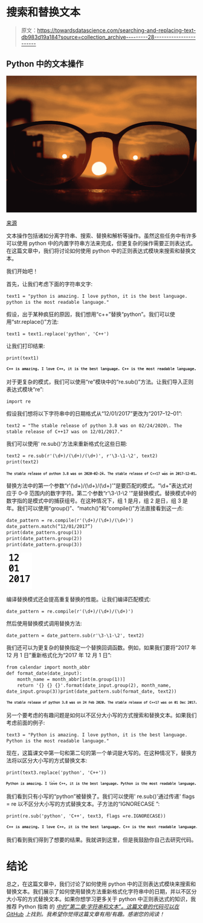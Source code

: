 # 搜索和替换文本

> 原文：<https://towardsdatascience.com/searching-and-replacing-text-db983d19a184?source=collection_archive---------28----------------------->

## Python 中的文本操作

![](img/1d48ba43db56167078d441e90c08eef5.png)

[来源](https://www.pexels.com/photo/close-up-photography-of-eyeglasses-at-golden-hour-690887/)

文本操作包括诸如分离字符串、搜索、替换和解析等操作。虽然这些任务中有许多可以使用 python 中的内置字符串方法来完成，但更复杂的操作需要正则表达式。在这篇文章中，我们将讨论如何使用 python 中的正则表达式模块来搜索和替换文本。

我们开始吧！

首先，让我们考虑下面的字符串文字:

```
text1 = "python is amazing. I love python, it is the best language. python is the most readable language."
```

假设，出于某种疯狂的原因，我们想用“c++”替换“python”。我们可以使用“str.replace()”方法:

```
text1 = text1.replace('python', 'C++')
```

让我们打印结果:

```
print(text1)
```

![](img/531bbd16a1b2a22e8cf0b737c9b3319d.png)

对于更复杂的模式，我们可以使用“re”模块中的“re.sub()”方法。让我们导入正则表达式模块“re”:

```
import re
```

假设我们想将以下字符串中的日期格式从“12/01/2017”更改为“2017–12–01”:

```
text2 = "The stable release of python 3.8 was on 02/24/2020\. The stable release of C++17 was on 12/01/2017."
```

我们可以使用' re.sub()'方法来重新格式化这些日期:

```
text2 = re.sub(r'(\d+)/(\d+)/(\d+)', r'\3-\1-\2', text2)
print(text2)
```

![](img/0ecff305f534b8a953e8fc71ffb05d25.png)

替换方法中的第一个参数“r'(\d+)/(\d+)/(\d+)'”是要匹配的模式。“\d+”表达式对应于 0–9 范围内的数字字符。第二个参数“r'\3-\1-\2 '”是替换模式。替换模式中的数字指的是模式中的捕获组号。在这种情况下，组 1 是月，组 2 是日，组 3 是年。我们可以使用“group()”、“match()”和“compile()”方法直接看到这一点:

```
date_pattern = re.compile(r'(\d+)/(\d+)/(\d+)')
date_pattern.match(“12/01/2017”)
print(date_pattern.group(1))
print(date_pattern.group(2))
print(date_pattern.group(3))
```

![](img/57518e8e0cd9327e9dd94d47370ef258.png)

编译替换模式还会提高重复替换的性能。让我们编译匹配模式:

```
date_pattern = re.compile(r'(\d+)/(\d+)/(\d+)')
```

然后使用替换模式调用替换方法:

```
date_pattern = date_pattern.sub(r'\3-\1-\2', text2)
```

我们还可以为更复杂的替换指定一个替换回调函数。例如，如果我们要将“2017 年 12 月 1 日”重新格式化为“2017 年 12 月 1 日”:

```
from calendar import month_abbr
def format_date(date_input):
    month_name = month_abbr[int(m.group(1))]
    return '{} {} {}'.format(date_input.group(2), month_name, date_input.group(3))print(date_pattern.sub(format_date, text2))
```

![](img/d95f259e41a57e16dfca56ff1329f2ad.png)

另一个要考虑的有趣问题是如何以不区分大小写的方式搜索和替换文本。如果我们考虑前面的例子:

```
text3 = "Python is amazing. I love python, it is the best language. Python is the most readable language."
```

现在，这篇课文中第一句和第二句的第一个单词是大写的。在这种情况下，替换方法将以区分大小写的方式替换文本:

```
print(text3.replace('python', 'C++'))
```

![](img/f19339a1a3d143f1e38e8ddc5429efe6.png)

我们看到只有小写的“python”被替换了。我们可以使用' re.sub()'通过传递' flags = re 以不区分大小写的方式替换文本。子方法的“IGNORECASE ”:

```
print(re.sub('python', 'C++', text3, flags =re.IGNORECASE))
```

![](img/53f17e4c5070e327648e4416d18481f3.png)

我们看到我们得到了想要的结果。我就讲到这里，但是我鼓励你自己去研究代码。

# 结论

总之，在这篇文章中，我们讨论了如何使用 python 中的正则表达式模块来搜索和替换文本。我们展示了如何使用替换方法重新格式化字符串中的日期，并以不区分大小写的方式替换文本。如果你想学习更多关于 python 中正则表达式的知识，我推荐 Python 指南 的 [*中的“第二章:字符串和文本”。这篇文章的代码可以在*](https://d.cxcore.net/Python/Python_Cookbook_3rd_Edition.pdf) *[GitHub](https://github.com/spierre91/medium_code/blob/master/regular_expressions/search_and_replace.py) 上找到。我希望你觉得这篇文章有用/有趣。感谢您的阅读！*